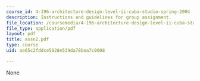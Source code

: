 ```yaml
---
course_id: 4-196-architecture-design-level-ii-cuba-studio-spring-2004
description: Instructions and guidelines for group assignment.
file_location: /coursemedia/4-196-architecture-design-level-ii-cuba-studio-spring-2004/ae65c2fddce5028e539da78bea7c0008_assn2.pdf
file_type: application/pdf
layout: pdf
title: assn2.pdf
type: course
uid: ae65c2fddce5028e539da78bea7c0008

---
```

None